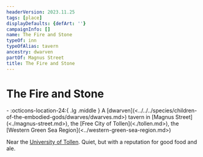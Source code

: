 ```yaml
---
headerVersion: 2023.11.25
tags: [place]
displayDefaults: {defArt: ''}
campaignInfo: []
name: The Fire and Stone
typeOf: inn
typeOfAlias: tavern
ancestry: dwarven
partOf: Magnus Street
title: The Fire and Stone
---
```

# The Fire and Stone
<div class="grid cards ext-narrow-margin ext-one-column" markdown>
-    :octicons-location-24:{ .lg .middle } A [dwarven](<../../../species/children-of-the-embodied-gods/dwarves/dwarves.md>) tavern in [Magnus Street](<./magnus-street.md>), the [Free City of Tollen](<./tollen.md>), the [Western Green Sea Region](<../western-green-sea-region.md>)  
</div>


Near the [University of Tollen](<./university-of-tollen.md>). Quiet, but with a reputation for good food and ale. 